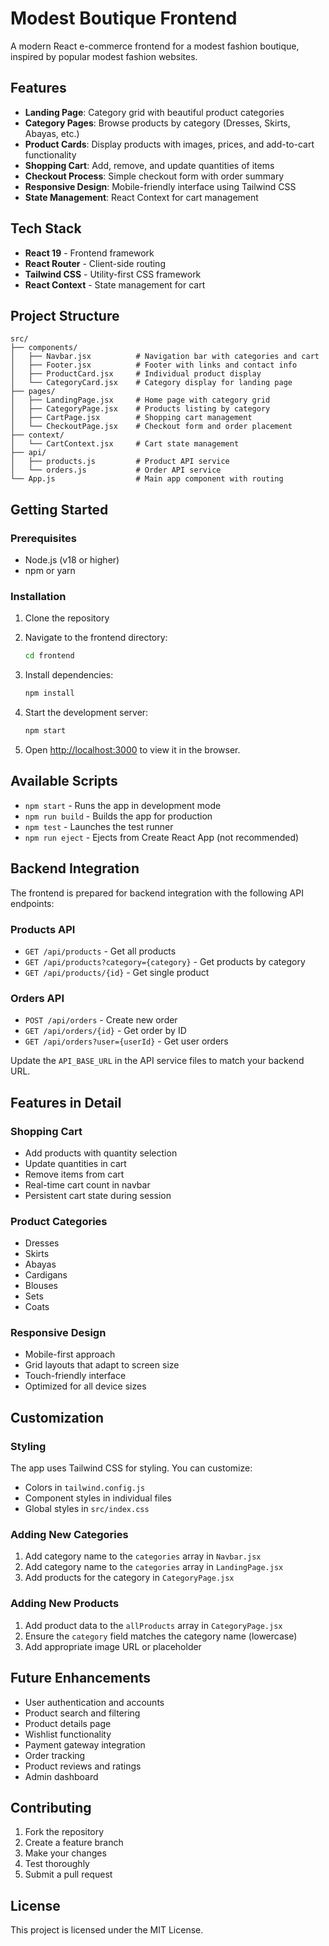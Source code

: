 # Modest Boutique Frontend

A modern React e-commerce frontend for a modest fashion boutique, inspired by popular modest fashion websites.

## Features

- **Landing Page**: Category grid with beautiful product categories
- **Category Pages**: Browse products by category (Dresses, Skirts, Abayas, etc.)
- **Product Cards**: Display products with images, prices, and add-to-cart functionality
- **Shopping Cart**: Add, remove, and update quantities of items
- **Checkout Process**: Simple checkout form with order summary
- **Responsive Design**: Mobile-friendly interface using Tailwind CSS
- **State Management**: React Context for cart management

## Tech Stack

- **React 19** - Frontend framework
- **React Router** - Client-side routing
- **Tailwind CSS** - Utility-first CSS framework
- **React Context** - State management for cart

## Project Structure

```
src/
├── components/
│   ├── Navbar.jsx          # Navigation bar with categories and cart
│   ├── Footer.jsx          # Footer with links and contact info
│   ├── ProductCard.jsx     # Individual product display
│   └── CategoryCard.jsx    # Category display for landing page
├── pages/
│   ├── LandingPage.jsx     # Home page with category grid
│   ├── CategoryPage.jsx    # Products listing by category
│   ├── CartPage.jsx        # Shopping cart management
│   └── CheckoutPage.jsx    # Checkout form and order placement
├── context/
│   └── CartContext.jsx     # Cart state management
├── api/
│   ├── products.js         # Product API service
│   └── orders.js           # Order API service
└── App.js                  # Main app component with routing
```

## Getting Started

### Prerequisites

- Node.js (v18 or higher)
- npm or yarn

### Installation

1. Clone the repository
2. Navigate to the frontend directory:
   ```bash
   cd frontend
   ```

3. Install dependencies:
   ```bash
   npm install
   ```

4. Start the development server:
   ```bash
   npm start
   ```

5. Open [http://localhost:3000](http://localhost:3000) to view it in the browser.

## Available Scripts

- `npm start` - Runs the app in development mode
- `npm run build` - Builds the app for production
- `npm test` - Launches the test runner
- `npm run eject` - Ejects from Create React App (not recommended)

## Backend Integration

The frontend is prepared for backend integration with the following API endpoints:

### Products API
- `GET /api/products` - Get all products
- `GET /api/products?category={category}` - Get products by category
- `GET /api/products/{id}` - Get single product

### Orders API
- `POST /api/orders` - Create new order
- `GET /api/orders/{id}` - Get order by ID
- `GET /api/orders?user={userId}` - Get user orders

Update the `API_BASE_URL` in the API service files to match your backend URL.

## Features in Detail

### Shopping Cart
- Add products with quantity selection
- Update quantities in cart
- Remove items from cart
- Real-time cart count in navbar
- Persistent cart state during session

### Product Categories
- Dresses
- Skirts
- Abayas
- Cardigans
- Blouses
- Sets
- Coats

### Responsive Design
- Mobile-first approach
- Grid layouts that adapt to screen size
- Touch-friendly interface
- Optimized for all device sizes

## Customization

### Styling
The app uses Tailwind CSS for styling. You can customize:
- Colors in `tailwind.config.js`
- Component styles in individual files
- Global styles in `src/index.css`

### Adding New Categories
1. Add category name to the `categories` array in `Navbar.jsx`
2. Add category name to the `categories` array in `LandingPage.jsx`
3. Add products for the category in `CategoryPage.jsx`

### Adding New Products
1. Add product data to the `allProducts` array in `CategoryPage.jsx`
2. Ensure the `category` field matches the category name (lowercase)
3. Add appropriate image URL or placeholder

## Future Enhancements

- User authentication and accounts
- Product search and filtering
- Product details page
- Wishlist functionality
- Payment gateway integration
- Order tracking
- Product reviews and ratings
- Admin dashboard

## Contributing

1. Fork the repository
2. Create a feature branch
3. Make your changes
4. Test thoroughly
5. Submit a pull request

## License

This project is licensed under the MIT License. 